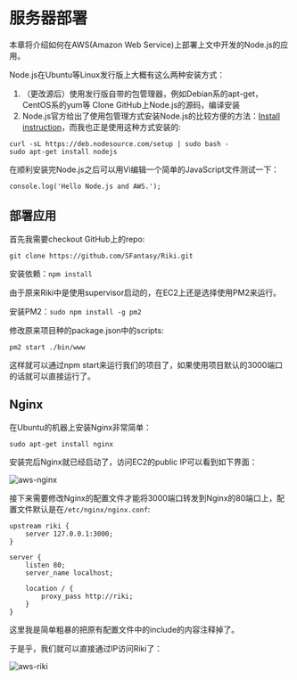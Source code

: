 # 服务器部署

本章将介绍如何在AWS(Amazon Web Service)上部署上文中开发的Node.js的应用。

Node.js在Ubuntu等Linux发行版上大概有这么两种安装方式：

1. （更改源后）使用发行版自带的包管理器，例如Debian系的apt-get，CentOS系的yum等
Clone GitHub上Node.js的源码，编译安装
2. Node.js官方给出了使用包管理方式安装Node.js的比较方便的方法：[Install instruction](https://github.com/joyent/node/wiki/Installing-Node.js-via-package-manager#debian-and-ubuntu-based-linux-distributions)，而我也正是使用这种方式安装的:

```
curl -sL https://deb.nodesource.com/setup | sudo bash -
sudo apt-get install nodejs
```

在顺利安装完Node.js之后可以用Vi编辑一个简单的JavaScript文件测试一下：

```
console.log('Hello Node.js and AWS.');
```

## 部署应用

首先我需要checkout GitHub上的repo:

```
git clone https://github.com/SFantasy/Riki.git
```

安装依赖：`npm install`

由于原来Riki中是使用supervisor启动的，在EC2上还是选择使用PM2来运行。

安装PM2：`sudo npm install -g pm2`

修改原来项目种的package.json中的scripts:

```
pm2 start ./bin/www
```

这样就可以通过npm start来运行我们的项目了，如果使用项目默认的3000端口的话就可以直接运行了。

## Nginx

在Ubuntu的机器上安装Nginx非常简单：

```
sudo apt-get install nginx
```

安装完后Nginx就已经启动了，访问EC2的public IP可以看到如下界面：

![aws-nginx](http://fantasyshao-blog.qiniudn.com/aws-nginx.png)

接下来需要修改Nginx的配置文件才能将3000端口转发到Nginx的80端口上，配置文件默认是在`/etc/nginx/nginx.conf`:

```
upstream riki {
    server 127.0.0.1:3000;
}

server {
    listen 80;
    server_name localhost;

    location / {
        proxy_pass http://riki;
    }
}
```

这里我是简单粗暴的把原有配置文件中的include的内容注释掉了。

于是乎，我们就可以直接通过IP访问Riki了：

![aws-riki](http://fantasyshao-blog.qiniudn.com/aws-riki-2.png)
